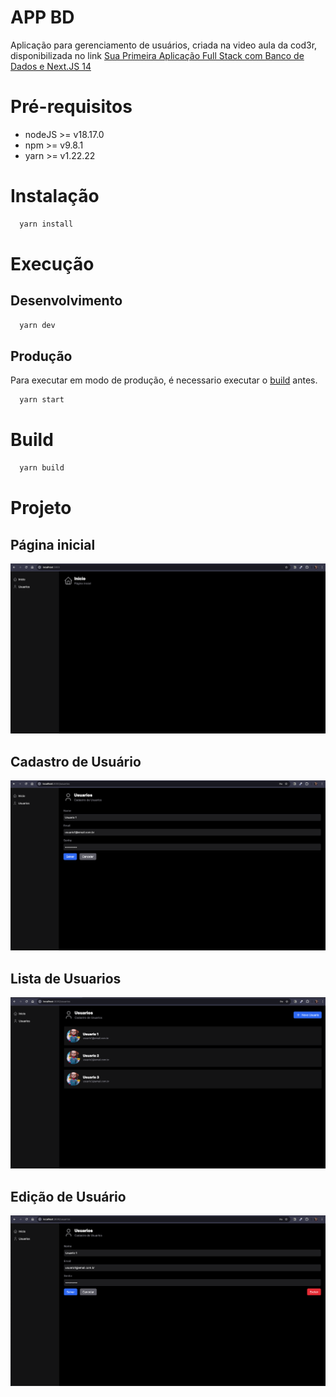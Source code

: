 # APP BD

Aplicação para gerenciamento de usuários, criada na video aula da cod3r, disponibilizada no link [Sua Primeira Aplicação Full Stack com Banco de Dados e Next.JS 14](https://youtu.be/mikoTbhH_Qg?si=Pgty_je7E37YGh0NE)

# Pré-requisitos

- nodeJS >= v18.17.0
- npm >= v9.8.1
- yarn >= v1.22.22

# Instalação

```bash
  yarn install
```

# Execução

## Desenvolvimento

```bash
  yarn dev
```

## Produção

Para executar em modo de produção, é necessario executar o [build](#build) antes.

```bash
  yarn start
```

# Build

```bash
  yarn build
```

# Projeto

## Página inicial

![Página inicial](docs/assets/image.png)

## Cadastro de Usuário

![Cadastro de Usuário](docs/assets/image-2.png)

## Lista de Usuarios

![Lista de Usuarios](docs/assets/image-1.png)

## Edição de Usuário

![Edição do Usuário](docs/assets/image-3.png)
